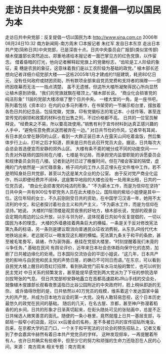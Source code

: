 # 走访日共中央党部：反复提倡一切以国民为本

走访日共中央党部：反复提倡一切以国民为本
http://www.sina.com.cn 2006年08月24日10:32 南方新闻网-南方周末
□本报记者 朱红军 发自日本东京
走出日本共产党(简称日共)中央党部，已是深夜十点。日共中央委员会广报部(类似宣传部)植木俊雄部长突然追出，郑重地递给本报记者一面巴掌见方的红色党旗，以作留念。
借着昏暗的灯光，他向记者解释起党旗上的党徽标志，“齿轮是工人阶级的象征，麦
穗是农民的象征，这意味着我们是以工农阶级为基础的政党。”
植木部长还想向记者详细介绍党部大楼——这栋2005年1月才建成的11层建筑，耗资80亿日元，没有任何政府或财团资助，所有款项全部来自党员党费和支持者的捐赠——但终因夜幕而无法一一指点清楚。
虽不无遗憾，但这所大楼所凝聚得民心所向显然让植木感到骄傲。“我们的党旗就飘在楼顶上。”植木部长说。
“商业化会损害党的纯洁形象”
11层的党部大楼浓缩了整个日共中央。
一楼大堂的一角，是一座书吧，陈列着包括《资本论》在内的众多马列著作，在书架旁的一节展示柜台里，摆放着各色日共的纪念品，包括党徽，党旗，印有党徽标志的笔记本、小挂件等。甚至连宣传党的纲领和政策的材料也在出售之列，不过价格都不高。
日共的一位官员解释说，“经费来之不易，所以要高效使用。”销售有利于宣传材料到达真正感兴趣的人手中，“避免任意免费派送而被弃在一边。”
对日共节俭的作风，记者早有耳闻，有日本民众曾在静冈的山区，看到一大群正装日本人在露天山间吃着盒饭，然后集体步行上山，打听之后才知道，原来是日共在此召开党员大会。据说，日共每次大会总会首选便宜而安静的郊外山区。
大楼有条不紊的被分成不同的功能空间——负责对外联络的国际局在六楼，七楼是书记局，而承担党内监督职能的诉愿委员会和规律委员会则在八楼。记者到达时已过了晚餐时间，但在7楼会客室的隔壁，虚掩的门内依然是一派忙碌景象，格子间内的工作人员正埋头在文件堆中工作。若不是明知身处日共党部，甚至以为这是某大企业的办公室。
由于反对党产商业化运作，所以即便经费并不阔绰，这座繁华地段的大楼也没有一处用来出租，日共的一位党员说， “商业化会损害党的纯洁的形象。”
“不为薪水工作，而是为信仰在坚持”
日共中央一共有900位专职党务人员在此大楼办公，国际局的紫垣小姐便是其中一位。这位年轻的女士，不久前刚刚受日共的资助，在中国学习汉语一年，她用不太流利的中文，和记者探讨着社会主义和共产主义，“不为薪水工作，而是为信仰在坚持。”她说。
大楼的11层顶楼是观赏夜景的好地方，植木部长说，党部的观景台会定期向周边的公众开放，以示与邻为好，这体现着日共如今反复提倡的，一切以国民为本的理念。
大楼的外墙悬挂着两条巨大的横幅，一条是关于反对修改宪法第九条的标语，另一条则是建议取消向普通民众征收消费税，从东京JR线代代木地铁站出来，老远就可以一眼发现这扎眼的横幅。宪法第九条关于和平的条款，甚至被毛笔誊写，装裱，作为装饰画，悬挂在党部大楼里，“时刻提醒着我们未竟的斗争任务。”
基础在民间
有舆论评价，近年来日本社会总体趋向保守化的态势，加剧了日共被边缘化的处境，日本国际交流协会的平田小姐说，“这几年，日本共产党的影响与自民党和民主党的声势日隆，的确已不可同日而语。”在东京，可以看到自民党大楼上醒目的霓虹灯招牌，看到执政党门前车水马龙般的繁忙，也可以听到民主党对
中日关系的频繁发言，甚至能提早感觉到两大党派为了下任的参院选举剑拔弩张的气息。
但日共党部却安静地矗立在首都高速路和JR山手线的交会处，就像植木俊雄部长观看夜景遥指日比谷公园附近的中央政府时，脸上稍纵即逝的无奈。
或许值得欣慰的是，日共依然以40万党员的规模，维系着这个发达国家中最大的共产党，并成为日本地方议会的第一大党。没有人敢轻易忽视，这个日本历史最悠久的政党在民间的基础。
随后的几天，在名古屋、京都，甚至神户弥漫着稻香的的乡间，日共的形象才日渐真切起来，在街头随处可见的张贴画中，总是不乏日共候选人微笑善意的面孔。随便的一条小巷里，竟然就撞上日共一基层支部，与邮局一般窄小的店面，冠以 xx后援会的名称，差不多被日共的宣传招贴所淹没。
后来，在京都大学的正门口，一个关于和平宪法的讨论会的预告招贴上，记者又看到了参会嘉宾中赫然有着日本共产党党员的字样。
这种发现频率，一再提醒着所有人，也许日共确实有些艰辛，但至少它的努力和顽强的生命力还隐忍在人民的心间。来源：
南方周末
相关专题：南方周末 

